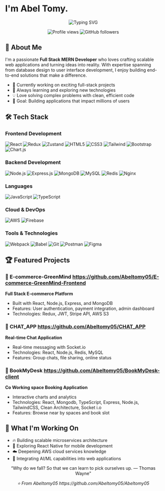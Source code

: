 # I'm Abel Tomy.

<div align="center">
  <img src="https://readme-typing-svg.herokuapp.com?font=Fira+Code&pause=1000&color=2196F3&center=true&vCenter=true&width=435&lines=Full+Stack+MERN+Developer;Building+Scalable+Web+Applications;Always+Learning+New+Technologies" alt="Typing SVG" />
</div>

<p align="center">
  <img src="https://komarev.com/ghpvc/?username=Abeltomy05&label=Profile%20views&color=0e75b6&style=flat" alt="Profile views" />
  <img src="https://img.shields.io/github/followers/Abeltomy05?label=Followers&style=social" alt="GitHub followers" />
</p>

## 🚀 About Me

I'm a passionate **Full Stack MERN Developer** who loves crafting scalable web applications and turning ideas into reality. With expertise spanning from database design to user interface development, I enjoy building end-to-end solutions that make a difference.

- 🔭 Currently working on exciting full-stack projects
- 🌱 Always learning and exploring new technologies
- 💡 Love solving complex problems with clean, efficient code
- 🎯 Goal: Building applications that impact millions of users

## 🛠️ Tech Stack

### Frontend Development
<p align="left">
  <img src="https://img.shields.io/badge/React-20232A?style=for-the-badge&logo=react&logoColor=61DAFB" alt="React" />
  <img src="https://img.shields.io/badge/Redux-593D88?style=for-the-badge&logo=redux&logoColor=white" alt="Redux" />
  <img src="https://img.shields.io/badge/Zustand-FF6B6B?style=for-the-badge&logo=react&logoColor=white" alt="Zustand" />
  <img src="https://img.shields.io/badge/HTML5-E34F26?style=for-the-badge&logo=html5&logoColor=white" alt="HTML5" />
  <img src="https://img.shields.io/badge/CSS3-1572B6?style=for-the-badge&logo=css3&logoColor=white" alt="CSS3" />
  <img src="https://img.shields.io/badge/Tailwind_CSS-38B2AC?style=for-the-badge&logo=tailwind-css&logoColor=white" alt="Tailwind" />
  <img src="https://img.shields.io/badge/Bootstrap-563D7C?style=for-the-badge&logo=bootstrap&logoColor=white" alt="Bootstrap" />
  <img src="https://img.shields.io/badge/Chart.js-FF6384?style=for-the-badge&logo=chart.js&logoColor=white" alt="Chart.js" />
</p>

### Backend Development
<p align="left">
  <img src="https://img.shields.io/badge/Node.js-43853D?style=for-the-badge&logo=node.js&logoColor=white" alt="Node.js" />
  <img src="https://img.shields.io/badge/Express.js-404D59?style=for-the-badge&logo=express&logoColor=white" alt="Express.js" />
  <img src="https://img.shields.io/badge/MongoDB-4EA94B?style=for-the-badge&logo=mongodb&logoColor=white" alt="MongoDB" />
  <img src="https://img.shields.io/badge/MySQL-005C84?style=for-the-badge&logo=mysql&logoColor=white" alt="MySQL" />
  <img src="https://img.shields.io/badge/Redis-DC382D?style=for-the-badge&logo=redis&logoColor=white" alt="Redis" />
  <img src="https://img.shields.io/badge/Nginx-009639?style=for-the-badge&logo=nginx&logoColor=white" alt="Nginx" />
</p>

### Languages
<p align="left">
  <img src="https://img.shields.io/badge/JavaScript-F7DF1E?style=for-the-badge&logo=javascript&logoColor=black" alt="JavaScript" />
  <img src="https://img.shields.io/badge/TypeScript-007ACC?style=for-the-badge&logo=typescript&logoColor=white" alt="TypeScript" />
</p>

### Cloud & DevOps
<p align="left">
  <img src="https://img.shields.io/badge/Amazon_AWS-FF9900?style=for-the-badge&logo=amazonaws&logoColor=white" alt="AWS" />
  <img src="https://img.shields.io/badge/Firebase-039BE5?style=for-the-badge&logo=Firebase&logoColor=white" alt="Firebase" />
</p>

### Tools & Technologies
<p align="left">
  <img src="https://img.shields.io/badge/Webpack-8DD6F9?style=for-the-badge&logo=webpack&logoColor=black" alt="Webpack" />
  <img src="https://img.shields.io/badge/Babel-F9DC3E?style=for-the-badge&logo=babel&logoColor=black" alt="Babel" />
  <img src="https://img.shields.io/badge/Git-F05032?style=for-the-badge&logo=git&logoColor=white" alt="Git" />
  <img src="https://img.shields.io/badge/Postman-FF6C37?style=for-the-badge&logo=postman&logoColor=white" alt="Postman" />
  <img src="https://img.shields.io/badge/Figma-F24E1E?style=for-the-badge&logo=figma&logoColor=white" alt="Figma" />
</p>


## 🏆 Featured Projects

### 🌟 E-commerce-GreenMind https://github.com/Abeltomy05/E-commerce-GreenMind-Frontend
**Full Stack E-commerce Platform**
- Built with React, Node.js, Express, and MongoDB
- Features: User authentication, payment integration, admin dashboard
- Technologies: Redux, JWT, Stripe API, AWS S3

### 🌟 CHAT_APP https://github.com/Abeltomy05/CHAT_APP
**Real-time Chat Application**
- Real-time messaging with Socket.io
- Technologies: React, Node.js, Redis, MySQL
- Features: Group chats, file sharing, online status

### 🌟 BookMyDesk https://github.com/Abeltomy05/BookMyDesk-client
**Co Working space Booking Application**
- Interactive charts and analytics
- Technologies: React, Mongodb, TypeScript, Express, Node.js, TailwindCSS, Clean Architecture, Socket i.o
- Features: Browse near by spaces and book slot 

## 🎯 What I'm Working On

- 🔥 Building scalable microservices architecture
- 📱 Exploring React Native for mobile development
- ☁️ Deepening AWS cloud services knowledge
- 🤖 Integrating AI/ML capabilities into web applications


<div align="center">
  “Why do we fall? So that we can learn to pick ourselves up. — Thomas Wayne"
</div>

<p align="center">
  <i>⭐️ From Abeltomy05 https://github.com/Abeltomy05/Abeltomy05</i>
</p>
